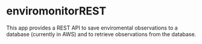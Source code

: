 # enviromonitorREST
This app provides a REST API to save enviromental observations to a database (currently in AWS) and to retrieve observations from the database.
